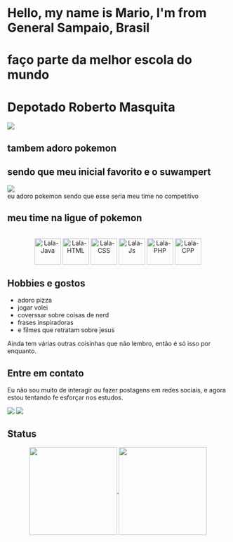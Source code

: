 # Hello, my name is Mario, I'm from General Sampaio, Brasil
# faço parte da melhor escola do mundo
# Depotado Roberto Masquita
<img src="https://media.tenor.com/gjJLNnVDRsoAAAAj/mario-mario-png.gif" style="display: block; margin-left: auto; margin-right: auto;"/> 

## tambem adoro pokemon

## sendo que meu inicial favorito e o suwampert

<img src="https://i.makeagif.com/media/4-22-2017/ZXXoLT.gif" style="display: block; margin-left: auto; margin-right: auto;"/> 
eu adoro pokemon sendo que esse seria meu time no competitivo

## meu time na ligue of pokemon
<div align="center" style="display: inline_block"><br>
  <img align="center" alt="Lala-Java" height="60" width="60" src="https://www.pokemon.com/static-assets/content-assets/cms2/img/pokedex/full/494.png">
  <img align="center" alt="Lala-HTML" height="60" width="60" src="https://www.pokemon.com/static-assets/content-assets/cms2/img/pokedex/full/260.png">
  <img align="center" alt="Lala-CSS" height="60" width="60" src="https://swordshield.pokemon.com/assets/img/articles/ex/pokemon_gurshifu_2x.png">
  <img align="center" alt="Lala-Js" height="60" width="60" src="https://img.pokemondb.net/sprites/ultra-sun-ultra-moon/normal/zeraora.png">
  <img align="center" alt="Lala-PHP" height="60" width="60" src="https://www.pokemon.com/static-assets/content-assets/cms2/img/pokedex/full/715.png">
  <img align="center" alt="Lala-CPP" height="60" width="60" src="https://www.pokemon.com/static-assets/content-assets/cms2/img/pokedex/full/681.png">
</div>

## Hobbies e gostos
- adoro pizza
- jogar volei
- coverssar sobre coisas de nerd
- frases inspiradoras
- e filmes que retratam sobre jesus
  

Ainda tem várias outras coisinhas que não lembro, então é só isso por enquanto.

## Entre em contato
<!--O que tá comentado por aqui vai ser ativado no futuro. Por enquanto não incluirei o Discord porque meu perfil por lá é literalmente uma piada.-->
Eu não sou muito de interagir ou fazer postagens em redes sociais, e agora estou tentando fe esforçar nos estudos.
<!--Seja pra conversar, tirar dúvidas, reclamar ou até mesmo chamar pra uma jogatina, é só chamar.-->
<div style="display:inline_block">
  <a href="https://www.instagram.com/piedromario7/" target="_blank"><img src="https://img.shields.io/badge/-Instagram-%23E4405F?style=for-the-badge&logo=instagram&logoColor=white" target=" _blank"></a>
  <a href="mailto:piedromario7@gmail.com"><img src="https://img.shields.io/badge/-Gmail-%23333?style=for-the-badge&logo=gmail&logoColor=white" target="_blank"></a>
  <!--<a href="https://discord.com/users/563871206269255680/" target="_blank"><img src="https://dcbadge.vercel.app/api/shield/563871206269255680?style=for-the-badge&theme=discord-inverted" target=" _blank"></a>-->
</div>
<!-- <img src="https://discordapp.com/api/guilds/932906923236401182/widget.png?style=banner2" alt="Discord Banner 1"/> -->

## Status
<div align="center" style="display:flex; justify-content: space-evenly;">
  <a href="https://github.com/mariomaciel10/">
    <img height="200em" align="center" src="https://github-readme-stats.vercel.app/api?username=mariomaciel10&show_icons=true&theme=algolia&include_all_commits=true&count_private=true&locale=pt-br&border_radius=10&rank_icon=github"/>
    <img height="200em" align="center" src="https://github-readme-stats.vercel.app/api/top-langs/?username=mariomaciel10&layout=compact&langs_count=7&theme=algolia&locale=pt-br&border_radius=10&"/>
  </a>

<!--![Snake animation](https://github.com/mariomaciel10/mariomaciel10/blob/output/python_so_que_azul_e_maluco.svg)
na vdd é amarelo :c--></div>
